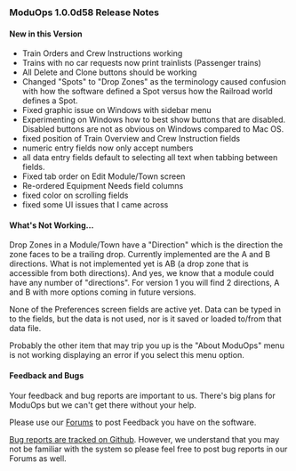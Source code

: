 ### ModuOps 1.0.0d58 Release Notes

#### New in this Version
- Train Orders and Crew Instructions working
- Trains with no car requests now print trainlists (Passenger trains)
- All Delete and Clone buttons should be working
- Changed "Spots" to "Drop Zones" as the terminology caused confusion with how the software defined a Spot versus how the Railroad world defines a Spot.
- Fixed graphic issue on Windows with sidebar menu
- Experimenting on Windows how to best show buttons that are disabled. Disabled buttons are not as obvious on Windows compared to Mac OS.
- fixed position of Train Overview and Crew Instruction fields
- numeric entry fields now only accept numbers
- all data entry fields default to selecting all text when tabbing between fields.
- Fixed tab order on Edit Module/Town screen
- Re-ordered Equipment Needs field columns
- fixed color on scrolling fields
- fixed some UI issues that I came across

#### What's Not Working...
Drop Zones in a Module/Town have a "Direction" which is the direction the zone faces to be a trailing drop. Currently implemented are the A and B directions. What is not implemented yet is AB (a drop zone that is accessible from both directions). And yes, we know that a module could have any number of "directions". For version 1 you will find 2 directions, A and B with more options coming in future versions.

None of the Preferences screen fields are active yet. Data can be typed in to the fields, but the data is not used, nor is it saved or loaded to/from that data file.

Probably the other item that may trip you up is the "About ModuOps" menu is not working displaying an error if you select this menu option.

#### Feedback and Bugs
Your feedback and bug reports are important to us. There's big plans for ModuOps but we can't get there without your help.

Please use our [Forums](http://www.moduops.com/forums) to post Feedback you have on the software.

[Bug reports are tracked on Github](https://github.com/bhall2001/moduops/issues). However, we understand that you may not be familiar with the system so please feel free to post bug reports in our Forums as well.
